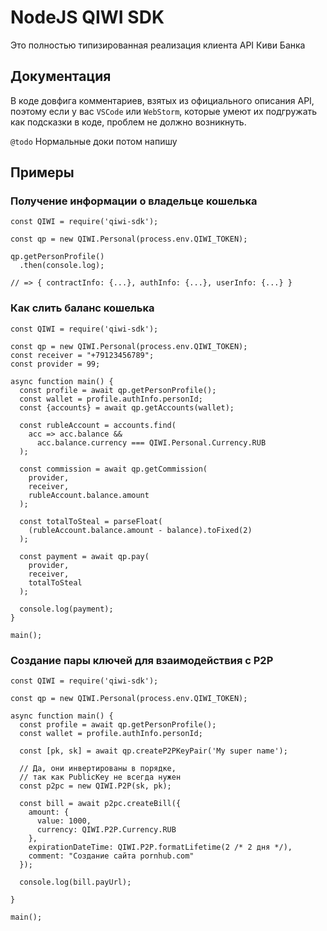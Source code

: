 # NodeJS QIWI SDK

Это полностью типизированная реализация клиента API Киви Банка

## Документация

В коде довфига комментариев, взятых из официального описания API,
поэтому если у вас `VSCode` или `WebStorm`, которые умеют их подгружать как подсказки в коде, проблем не должно возникнуть.

`@todo` Нормальные доки потом напишу

## Примеры

### Получение информации о владельце кошелька

```JS
const QIWI = require('qiwi-sdk');

const qp = new QIWI.Personal(process.env.QIWI_TOKEN);

qp.getPersonProfile()
  .then(console.log);

// => { contractInfo: {...}, authInfo: {...}, userInfo: {...} }
```

### Как слить баланс кошелька

```JS
const QIWI = require('qiwi-sdk');

const qp = new QIWI.Personal(process.env.QIWI_TOKEN);
const receiver = "+79123456789";
const provider = 99;

async function main() {
  const profile = await qp.getPersonProfile();
  const wallet = profile.authInfo.personId;
  const {accounts} = await qp.getAccounts(wallet);

  const rubleAccount = accounts.find(
    acc => acc.balance &&
      acc.balance.currency === QIWI.Personal.Currency.RUB
  );

  const commission = await qp.getCommission(
    provider,
    receiver,
    rubleAccount.balance.amount
  );

  const totalToSteal = parseFloat(
    (rubleAccount.balance.amount - balance).toFixed(2)
  );

  const payment = await qp.pay(
    provider,
    receiver,
    totalToSteal
  );

  console.log(payment);
}

main();
```

### Создание пары ключей для взаимодействия с P2P

```JS
const QIWI = require('qiwi-sdk');

const qp = new QIWI.Personal(process.env.QIWI_TOKEN);

async function main() {
  const profile = await qp.getPersonProfile();
  const wallet = profile.authInfo.personId;

  const [pk, sk] = await qp.createP2PKeyPair('My super name');

  // Да, они инвертированы в порядке,
  // так как PublicKey не всегда нужен
  const p2pc = new QIWI.P2P(sk, pk);

  const bill = await p2pc.createBill({
    amount: {
      value: 1000,
      currency: QIWI.P2P.Currency.RUB
    },
    expirationDateTime: QIWI.P2P.formatLifetime(2 /* 2 дня */),
    comment: "Создание сайта pornhub.com"
  });

  console.log(bill.payUrl);

}

main();
```
